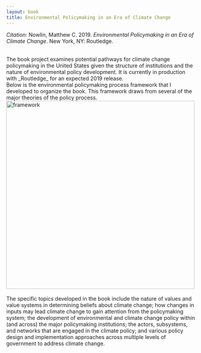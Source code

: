 ```yaml
---
layout: book
title: Environmental Policymaking in an Era of Climate Change
---
```


_Citation_: Nowlin, Matthew C. 2019. _Environmental Policymaking in an Era of Climate Change_. New York, NY: Routledge. 

<br />
The book project examines potential pathways for climate change policymaking in the United States given the structure of institutions and the nature of environmental policy development. It is currently in production with _Routledge_ for an expected 2019 release. 

<br />
Below is the environmental policymaking process framework that I developed to organize the book. This framework draws from several of the major theories of the policy process. 

<br />
<img align="middle" width="500" src="{{ site.url }}/images/system2.png" alt="framework">
<br />

<br />
The specific topics developed in the book include the nature of values and value systems in determining beliefs about climate change; how changes in inputs may lead climate change to gain attention from the policymaking system; the development of environmental and climate change policy within (and across) the major policymaking institutions; the actors, subsystems, and networks that are engaged in the climate policy; and various policy design and implementation approaches across multiple levels of government to address climate change.

